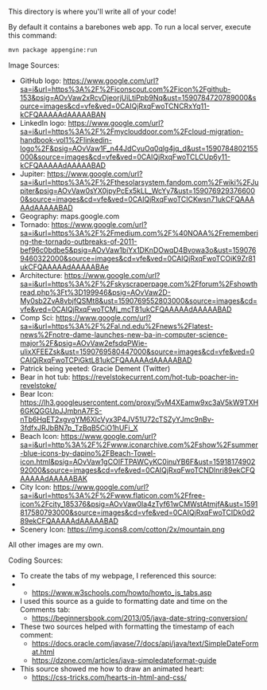 This directory is where you'll write all of your code!

By default it contains a barebones web app. To run a local server, execute this
command:

```bash
mvn package appengine:run
```

Image Sources:
* GitHub logo: https://www.google.com/url?sa=i&url=https%3A%2F%2Ficonscout.com%2Ficon%2Fgithub-153&psig=AOvVaw2xRcvDjeorjUiLtiPpb9Nq&ust=1590784720789000&source=images&cd=vfe&ved=0CAIQjRxqFwoTCNCRxYq11-kCFQAAAAAdAAAAABAN
* LinkedIn logo: https://www.google.com/url?sa=i&url=https%3A%2F%2Fmyclouddoor.com%2Fcloud-migration-handbook-vol1%2Flinkedin-logo%2F&psig=AOvVaw1F_n44JdCvuOq0qlg4jq_d&ust=1590784802155000&source=images&cd=vfe&ved=0CAIQjRxqFwoTCLCUp6y11-kCFQAAAAAdAAAAABAD
* Jupiter: https://www.google.com/url?sa=i&url=https%3A%2F%2Fthesolarsystem.fandom.com%2Fwiki%2FJupiter&psig=AOvVaw0sYX0jpyPcEx5kLL_WcYy7&ust=1590769293766000&source=images&cd=vfe&ved=0CAIQjRxqFwoTCICKwsn71ukCFQAAAAAdAAAAABAD
* Geography: maps.google.com
* Tornado: https://www.google.com/url?sa=i&url=https%3A%2F%2Fmedium.com%2F%40NOAA%2Fremembering-the-tornado-outbreaks-of-2011-bef96c0bdbe5&psig=AOvVaw1biYx1DKnDOwqD4Bvowa3o&ust=1590769460322000&source=images&cd=vfe&ved=0CAIQjRxqFwoTCOiK9Zr81ukCFQAAAAAdAAAAABAe
* Architecture: https://www.google.com/url?sa=i&url=https%3A%2F%2Fskyscraperpage.com%2Fforum%2Fshowthread.php%3Ft%3D199946&psig=AOvVaw2D-My0sb2ZvA8vbjfQSMt8&ust=1590769552803000&source=images&cd=vfe&ved=0CAIQjRxqFwoTCMj_mcT81ukCFQAAAAAdAAAAABAD
* Comp Sci: https://www.google.com/url?sa=i&url=https%3A%2F%2Fal.nd.edu%2Fnews%2Flatest-news%2Fnotre-dame-launches-new-ba-in-computer-science-major%2F&psig=AOvVaw2efsdqPWie-ulixXFEEZsk&ust=1590769580447000&source=images&cd=vfe&ved=0CAIQjRxqFwoTCPiGktL81ukCFQAAAAAdAAAAABAD
* Patrick being yeeted: Gracie Dement (Twitter)
* Bear in hot tub: https://revelstokecurrent.com/hot-tub-poacher-in-revelstoke/
* Bear Icon: https://lh3.googleusercontent.com/proxy/5vM4XEamw9xc3aV5kW9TXH6GKQGGUpJJmbnA7FS-nTb6HqET2xgvgYM6XlcVyx3P4JV51U72cTSZyYJmc9nBv-3fdfxJRJbBN7p_TzBqB5CiO1hUFi_X
* Beach Icon: https://www.google.com/url?sa=i&url=http%3A%2F%2Fwww.iconarchive.com%2Fshow%2Fsummer-blue-icons-by-dapino%2FBeach-Towel-icon.html&psig=AOvVaw1gCOIFTPAWCyKC0inuYB6F&ust=1591817490292000&source=images&cd=vfe&ved=0CAIQjRxqFwoTCNDlnri89ekCFQAAAAAdAAAAABAK
* City Icon: https://www.google.com/url?sa=i&url=https%3A%2F%2Fwww.flaticon.com%2Ffree-icon%2Fcity_185376&psig=AOvVaw0Ia4zTyf61wCMWstAtmjfA&ust=1591817580793000&source=images&cd=vfe&ved=0CAIQjRxqFwoTCIDk0d289ekCFQAAAAAdAAAAABAD
* Scenery Icon: https://img.icons8.com/cotton/2x/mountain.png

All other images are my own.


Coding Sources:
* To create the tabs of my webpage, I referenced this source: 
*   * https://www.w3schools.com/howto/howto_js_tabs.asp
* I used this source as a guide to formatting date and time on the Comments tab: 
    * https://beginnersbook.com/2013/05/java-date-string-conversion/
* These two sources helped with formatting the timestamp of each comment:
    * https://docs.oracle.com/javase/7/docs/api/java/text/SimpleDateFormat.html
    * https://dzone.com/articles/java-simpledateformat-guide
* This source showed me how to draw an animated heart:
    * https://css-tricks.com/hearts-in-html-and-css/